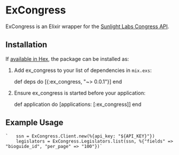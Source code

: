 # ExCongress    

ExCongress is an Elixir wrapper for the [Sunlight Labs Congress API](https://github.com/sunlightlabs/congress). 

## Installation

If [available in Hex](https://hex.pm/docs/publish), the package can be installed as:

  1. Add ex_congress to your list of dependencies in `mix.exs`:

        def deps do
          [{:ex_congress, "~> 0.0.1"}]
        end

  2. Ensure ex_congress is started before your application:

        def application do
          [applications: [:ex_congress]]
        end

## Example Usage

    `   ssn = ExCongress.Client.new(%{api_key: "${API_KEY}"})
        legislators = ExCongress.Legislators.list(ssn, %{"fields" => "bioguide_id", "per_page" => "100"})`